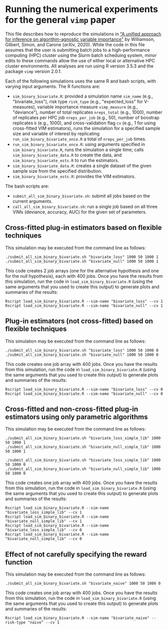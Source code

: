 # Running the numerical experiments for the general `vimp` paper

This file describes how to reproduce the simulations in ["A unified approach for inference on algorithm-agnostic variable importance"](https://arxiv.org/abs/2004.03683) by Williamson, Gilbert, Simon, and Carone (*arXiv*, 2020). While the code in this file assumes that the user is submitting batch jobs to a high-performance computing (HPC) cluster using the Slurm batch scheduing system, minor edits to these commands allow the use of either local or alternative HPC cluster environments. All analyses are run using R version 3.5.3 and the package `vimp` version 2.0.1.

Each of the following simulations uses the same R and bash scripts, with varying input arguments. The R functions are:

* `sim_binary_bivariate.R`: provided a simulation name `sim_name` (e.g., "bivariate_loss"), risk type `risk_type` (e.g., "expected_loss" for V-measures), variable importance measure `vimp_measure` (e.g., "deviance"), number of total replicates `nreps_total` (e.g., 1000), number of replicates per HPC job `nreps_per_job` (e.g., 50), number of boostrap replicates `b` (e.g., 1000), and cross-validation flag `cv` (e.g., 1 for using cross-fitted VIM estimators), runs the simulation for a specified sample size and variable of interest by replicating `run_sim_binary_bivariate_once.R` a total of `nreps_per_job` times.
* `run_sim_binary_bivariate_once.R`: using arguments specified in `sim_binary_bivariate.R`, runs the simulation a single time; calls `sim_binary_bivariate_data.R` to create the data, and `sim_binary_bivariate_ests.R` to run the estimators.
* `sim_binary_bivariate_data.R`: creates a single dataset of the given sample size from the specified distribution.
* `sim_binary_bivariate_ests.R`: provides the VIM estimators.

The bash scripts are:

* `submit_all_sim_binary_bivariate.sh`: submit all jobs based on the current arguments.
* `call_all_sim_binary_bivariate.sh`: run a single job based on all three VIMs (deviance, accuracy, AUC) for the given set of parameters.

## Cross-fitted plug-in estimators based on flexible techniques

This simulation may be executed from the command line as follows:

```{sh}
./submit_all_sim_binary_bivariate.sh "bivariate_loss" 1000 50 1000 1
./submit_all_sim_binary_bivariate.sh "bivariate_null" 1000 50 1000 1
```

This code creates 2 job arrays (one for the alternative hypothesis and one for the null hypothesis), each with 400 jobs. Once you have the results from this simulation, run the code in `load_sim_binary_bivariate.R` (using the same arguments that you used to create this output) to generate plots and summaries of the results:
```{sh}
Rscript load_sim_binary_bivariate.R --sim-name "bivariate_loss" --cv 1
Rscript load_sim_binary_bivariate.R --sim-name "bivariate_null" --cv 1
```

## Plug-in estimators (not cross-fitted) based on flexible techniques

This simulation may be executed from the command line as follows:

```{sh}
./submit_all_sim_binary_bivariate.sh "bivariate_loss" 1000 50 1000 0
./submit_all_sim_binary_bivariate.sh "bivariate_null" 1000 50 1000 0
```

This code creates one job array with 400 jobs. Once you have the results from this simulation, run the code in `load_sim_binary_bivariate.R` (using the same arguments that you used to create this output) to generate plots and summaries of the results:
```{sh}
Rscript load_sim_binary_bivariate.R --sim-name "bivariate_loss" --cv 0
Rscript load_sim_binary_bivariate.R --sim-name "bivariate_null" --cv 0
```

## Cross-fitted and non-cross-fitted plug-in estimators using only parametric algorithms

This simulation may be executed from the command line as follows:

```{sh}
./submit_all_sim_binary_bivariate.sh "bivariate_loss_simple_lib" 1000 50 1000 1
./submit_all_sim_binary_bivariate.sh "bivariate_null_simple_lib" 1000 50 1000 1

./submit_all_sim_binary_bivariate.sh "bivariate_loss_simple_lib" 1000 50 1000 0
./submit_all_sim_binary_bivariate.sh "bivariate_null_simple_lib" 1000 50 1000 0
```

This code creates one job array with 400 jobs. Once you have the results from this simulation, run the code in `load_sim_binary_bivariate.R` (using the same arguments that you used to create this output) to generate plots and summaries of the results:
```{sh}
Rscript load_sim_binary_bivariate.R --sim-name "bivariate_loss_simple_lib" --cv 1
Rscript load_sim_binary_bivariate.R --sim-name "bivariate_null_simple_lib" --cv 1
Rscript load_sim_binary_bivariate.R --sim-name "bivariate_loss_simple_lib" --cv 0
Rscript load_sim_binary_bivariate.R --sim-name "bivariate_null_simple_lib" --cv 0
```


## Effect of not carefully specifying the reward function

This simulation may be executed from the command line as follows:

```{sh}
./submit_all_sim_binary_bivariate.sh "bivariate_naive" 1000 50 1000 0
```

This code creates one job array with 400 jobs. Once you have the results from this simulation, run the code in `load_sim_binary_bivariate.R` (using the same arguments that you used to create this output) to generate plots and summaries of the results:
```{sh}
Rscript load_sim_binary_bivariate.R --sim-name "bivariate_naive" --risk-type "naive" --cv 1
```
